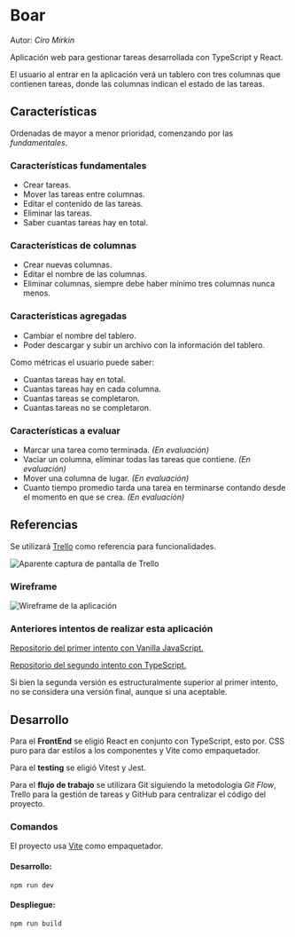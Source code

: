 # Boar
Autor: *Ciro Mirkin*

Aplicación web para gestionar tareas desarrollada con TypeScript y React.

El usuario al entrar en la aplicación verá un tablero con tres columnas que contienen tareas, donde las columnas indican el estado de las tareas.

## Características

Ordenadas de mayor a menor prioridad, comenzando por las *fundamentales*.

### Características fundamentales

* Crear tareas.
* Mover las tareas entre columnas.
* Editar el contenido de las tareas.
* Eliminar las tareas.
* Saber cuantas tareas hay en total.

### Características de columnas

* Crear nuevas columnas.
* Editar el nombre de las columnas.
* Eliminar columnas, siempre debe haber mínimo tres columnas nunca menos.

### Características agregadas

* Cambiar el nombre del tablero.
* Poder descargar y subir un archivo con la información del tablero.

Como métricas el usuario puede saber:

* Cuantas tareas hay en total.
* Cuantas tareas hay en cada columna.
* Cuantas tareas se completaron.
* Cuantas tareas no se completaron.

### Características a evaluar

* Marcar una tarea como terminada. *(En evaluación)*
* Vaciar un columna, eliminar todas las tareas que contiene. *(En evaluación)*
* Mover una columna de lugar. *(En evaluación)*
* Cuanto tiempo promedio tarda una tarea en terminarse contando desde el momento en que se crea. *(En evaluación)*

## Referencias

Se utilizará [Trello](https://trello.com/es) como referencia para funcionalidades.

![Aparente captura de pantalla de Trello](https://lh3.googleusercontent.com/u/0/drive-viewer/AK7aPaCeOAXU-0eStwRIA1J8rc0EYGAh6SO3vUQ4RmIi22Mo--p96TVOvWFubjeQXexVslcxE2MFcCjfXrKOdBLMG4OPa9X0=w1024-h484)

### Wireframe

![Wireframe de la aplicación]()

### Anteriores intentos de realizar esta aplicación

[Repositorio del primer intento con Vanilla JavaScript.](https://github.com/CiroMirkin/miniVirtualKanbanTable)

[Repositorio del segundo intento con TypeScript.](https://github.com/CiroMirkin/Kan-Ban)

Si bien la segunda versión es estructuralmente superior al primer intento, no se considera una versión final, aunque si una aceptable.

## Desarrollo

Para el **FrontEnd** se eligió React en conjunto con TypeScript, esto por. CSS puro para dar estilos a los componentes y Vite como empaquetador.

Para el **testing** se eligió Vitest y Jest.

Para el **flujo de trabajo** se utilizara Git siguiendo la metodología *Git Flow*, Trello para la gestión de tareas y GitHub para centralizar el código del proyecto.

### Comandos

El proyecto usa [Vite](https://vitejs.dev/) como empaquetador.

#### Desarrollo:

```
npm run dev
```

#### Despliegue:

```
npm run build
```